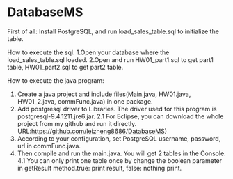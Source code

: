 # DatabaseMS

First of all:
Install PostgreSQL, and run load_sales_table.sql to initialize the table.

How to execute the sql:
1.Open your database where the load_sales_table.sql loaded.
2.Open and run HW01_part1.sql to get part1 table, HW01_part2.sql to get part2 table.

How to execute the java program:
1. Create a java project and include files(Main.java, HW01.java, HW01_2.java, commFunc.java) in one package.
2. Add postgresql driver to Libraries. The driver used for this program is postgresql-9.4.1211.jre6.jar.
2.1 For Eclipse, you can download the whole project from my github and run it directly.
    URL:https://github.com/leizheng8686/DatabaseMS)
3. According to your configuration, set PostgreSQL username, password, url in commFunc.java. 
4. Then compile and run the main.java. You will get 2 tables in the Console.
4.1 You can only print one table once by change the boolean parameter in getResult method.true: print result, false: nothing print.
